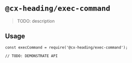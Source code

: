 # `@cx-heading/exec-command`

> TODO: description

## Usage

```
const execCommand = require('@cx-heading/exec-command');

// TODO: DEMONSTRATE API
```
